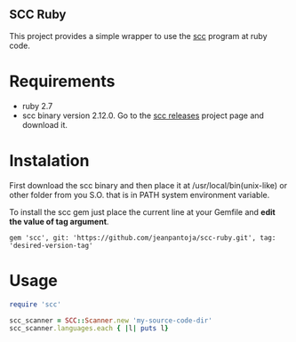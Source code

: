 ## SCC Ruby
This project provides a simple wrapper to use the [scc] program at ruby code.

# Requirements
* ruby 2.7
* scc binary version 2.12.0. Go to the [scc releases] project page and download it.

# Instalation
First download the scc binary and then place it at /usr/local/bin(unix-like) or other folder
from you S.O. that is in PATH system environment variable.

To install the scc gem just place the current line at your Gemfile and __edit the value
of tag argument__.
```
gem 'scc', git: 'https://github.com/jeanpantoja/scc-ruby.git', tag: 'desired-version-tag'
```
# Usage

```ruby
require 'scc'

scc_scanner = SCC::Scanner.new 'my-source-code-dir'
scc_scanner.languages.each { |l| puts l}
```

[scc]: <https://github.com/boyter/scc>
[scc releases]: <https://github.com/boyter/scc/releases>